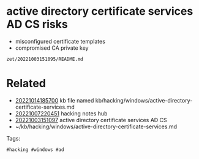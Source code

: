 # active directory certificate services AD CS risks
- misconfigured certificate templates
- compromised CA private key

` zet/20221003151095/README.md `

# Related

- [20221014185700](/zet/20221014185700/README.md) kb file named kb/hacking/windows/active-directory-certificate-services.md
- [20221007220451](/zet/20221007220451/README.md) hacking notes hub
- [20221003151097](/zet/20221003151097/README.md) active directory certificate services AD CS
- ~/kb/hacking/windows/active-directory-certificate-services.md

Tags:

    #hacking #windows #ad
